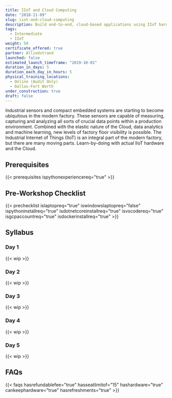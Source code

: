 ```yaml
---
title: IIoT and Cloud Computing
date: "2018-11-09"
slug: iiot-and-cloud-computing
description: Build end-to-end, cloud-based applications using IIoT hardware and protocols.
tags:
  - Intermediate
  - IIoT
weight: 50
certificate_offered: true
partner: Alliedstrand
launched: false
estimated_launch_timeframe: "2019-10-01"
duration_in_days: 5
duration_each_day_in_hours: 5
physical_training_locations:
  - Online (Audit Only)
  - Dallas-Fort Worth
under_construction: true
draft: false
---
```


Industrial sensors and compact embedded systems are starting to become ubiquitous in the modern factory. These sensors are capable of measuring, capturing and analyzing all sorts of crucial data points within a production environment. Combined with the elastic nature of the Cloud, data analytics and machine learning, new levels of factory floor visibility is possible. The Industrial Internet of Things (IIoT) is an integral part of the modern factory, but there are many moving parts. Learn-by-doing with actual IIoT hardware and the Cloud.

## Prerequisites

{{< prerequisites ispythonexperiencereq="true" >}}

## Pre-Workshop Checklist

{{< prechecklist islaptopreq="true" iswindowslaptopreq="false" ispythoninstallreq="true" isdotnetcoreinstallreq="true" isvscodereq="true" isgcpaccountreq="true"  isdockerinstallreq="true" >}}

## Syllabus

### Day 1

{{< wip >}}

### Day 2

{{< wip >}}

### Day 3

{{< wip >}}

### Day 4

{{< wip >}}

### Day 5

{{< wip >}}

## FAQs

{{< faqs hasrefundablefee="true" hasseatlimitof="15" hashardware="true" cankeephardware="true" hasrefreshments="true" >}}
